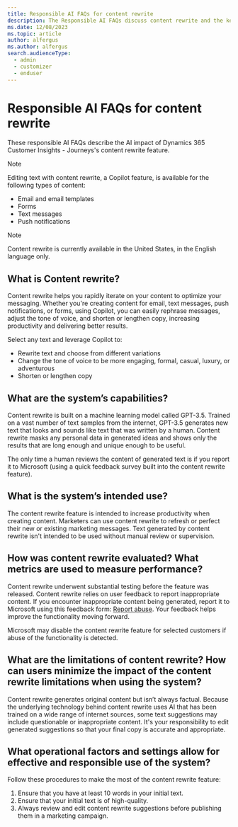 ```yaml
---
title: Responsible AI FAQs for content rewrite
description: The Responsible AI FAQs discuss content rewrite and the key considerations for making use of this technology responsibly.
ms.date: 12/08/2023
ms.topic: article
author: alfergus
ms.author: alfergus
search.audienceType: 
  - admin
  - customizer
  - enduser
---
```


# Responsible AI FAQs for content rewrite

These responsible AI FAQs describe the AI impact of Dynamics 365 Customer Insights - Journeys's content rewrite feature.

> [!NOTE]
> Editing text with content rewrite, a Copilot feature, is available for the following types of content:
> - Email and email templates
> - Forms
> - Text messages
> - Push notifications

> [!NOTE]
> Content rewrite is currently available in the United States, in the English language only.

## What is Content rewrite?

Content rewrite helps you rapidly iterate on your content to optimize your messaging. Whether you're creating content for email, text messages, push notifications, or forms, using Copilot, you can easily rephrase messages, adjust the tone of voice, and shorten or lengthen copy, increasing productivity and delivering better results.

Select any text and leverage Copilot to:
- Rewrite  text and choose from different variations
- Change the tone of voice to be more engaging, formal, casual, luxury, or adventurous
- Shorten or lengthen copy

## What are the system’s capabilities?

Content rewrite is built on a machine learning model called GPT-3.5. Trained on a vast number of text samples from the internet, GPT-3.5 generates new text that looks and sounds like text that was written by a human. Content rewrite masks any personal data in generated ideas and shows only the results that are long enough and unique enough to be useful.

The only time a human reviews the content of generated text is if you report it to Microsoft (using a quick feedback survey built into the content rewrite feature).

## What is the system’s intended use?

The content rewrite feature is intended to increase productivity when creating content. Marketers can use content rewrite to refresh or perfect their new or existing marketing messages. Text generated by content rewrite isn't intended to be used without manual review or supervision.

## How was content rewrite evaluated? What metrics are used to measure performance?

Content rewrite underwent substantial testing before the feature was released. Content rewrite relies on user feedback to report inappropriate content. If you encounter inappropriate content being generated, report it to Microsoft using this feedback form: [Report abuse](https://msrc.microsoft.com/report/abuse?ThreatType=URL&IncidentType=Responsible%20AI&SourceUrl=https://dynamics.microsoft.com/marketing/overview/). Your feedback helps improve the functionality moving forward.

Microsoft may disable the content rewrite feature for selected customers if abuse of the functionality is detected.

## What are the limitations of content rewrite? How can users minimize the impact of the content rewrite limitations when using the system?

Content rewrite generates original content but isn’t always factual. Because the underlying technology behind content rewrite uses AI that has been trained on a wide range of internet sources, some text suggestions may include questionable or inappropriate content. It's your responsibility to edit generated suggestions so that your final copy is accurate and appropriate.

## What operational factors and settings allow for effective and responsible use of the system?

Follow these procedures to make the most of the content rewrite feature:
1. Ensure that you have at least 10 words in your initial text.
1. Ensure that your initial text is of high-quality.
1. Always review and edit content rewrite suggestions before publishing them in a marketing campaign.
